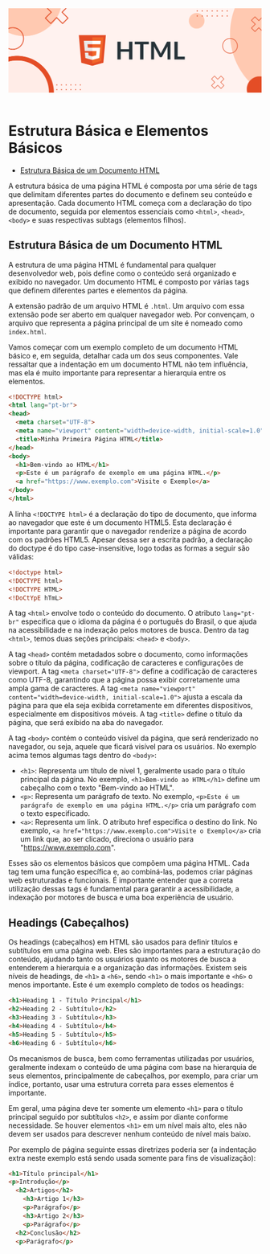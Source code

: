 <div align="center">
  <a href="https://github.com/joseferreira-dev/my-study-notes/tree/main/html"><img src="../../banner_html.png"></a>
</div>
<br>

# Estrutura Básica e Elementos Básicos

- [Estrutura Básica de um Documento HTML](#estrutura-básica-de-um-documento-html)

A estrutura básica de uma página HTML é composta por uma série de tags que delimitam diferentes partes do documento e definem seu conteúdo e apresentação. Cada documento HTML começa com a declaração do tipo de documento, seguida por elementos essenciais como `<html>`, `<head>`, `<body>` e suas respectivas subtags (elementos filhos).

## Estrutura Básica de um Documento HTML

A estrutura de uma página HTML é fundamental para qualquer desenvolvedor web, pois define como o conteúdo será organizado e exibido no navegador. Um documento HTML é composto por várias tags que definem diferentes partes e elementos da página. 

A extensão padrão de um arquivo HTML é `.html`. Um arquivo com essa extensão pode ser aberto em qualquer navegador web. Por convençam, o arquivo que representa a página principal de um site é nomeado como `index.html`. 

Vamos começar com um exemplo completo de um documento HTML básico e, em seguida, detalhar cada um dos seus componentes. Vale ressaltar que a indentação em um documento HTML não tem influência, mas ela é muito importante para representar a hierarquia entre os elementos.

```html
<!DOCTYPE html>
<html lang="pt-br">
<head>
  <meta charset="UTF-8">
  <meta name="viewport" content="width=device-width, initial-scale=1.0">
  <title>Minha Primeira Página HTML</title>
</head>
<body>
  <h1>Bem-vindo ao HTML</h1>
  <p>Este é um parágrafo de exemplo em uma página HTML.</p>
  <a href="https://www.exemplo.com">Visite o Exemplo</a>
</body>
</html>
```

A linha `<!DOCTYPE html>` é a declaração do tipo de documento, que informa ao navegador que este é um documento HTML5. Esta declaração é importante para garantir que o navegador renderize a página de acordo com os padrões HTML5. Apesar dessa ser a escrita padrão, a declaração do doctype é do tipo case-insensitive, logo todas as formas a seguir são válidas:

```html
<!doctype html>
<!DOCTYPE html>
<!DOCTYPE HTML>
<!DoCtYpE hTmL>
```

A tag `<html>` envolve todo o conteúdo do documento. O atributo `lang="pt-br"` especifica que o idioma da página é o português do Brasil, o que ajuda na acessibilidade e na indexação pelos motores de busca. Dentro da tag `<html>`, temos duas seções principais: `<head>` e `<body>`.

A tag `<head>` contém metadados sobre o documento, como informações sobre o título da página, codificação de caracteres e configurações de viewport. A tag `<meta charset="UTF-8">` define a codificação de caracteres como UTF-8, garantindo que a página possa exibir corretamente uma ampla gama de caracteres. A tag `<meta name="viewport" content="width=device-width, initial-scale=1.0">` ajusta a escala da página para que ela seja exibida corretamente em diferentes dispositivos, especialmente em dispositivos móveis. A tag `<title>` define o título da página, que será exibido na aba do navegador.

A tag `<body>` contém o conteúdo visível da página, que será renderizado no navegador, ou seja, aquele que ficará visível para os usuários. No exemplo acima temos algumas tags dentro do `<body>`:

- `<h1>`: Representa um título de nível 1, geralmente usado para o título principal da página. No exemplo, `<h1>Bem-vindo ao HTML</h1>` define um cabeçalho com o texto "Bem-vindo ao HTML".
- `<p>`: Representa um parágrafo de texto. No exemplo, `<p>Este é um parágrafo de exemplo em uma página HTML.</p>` cria um parágrafo com o texto especificado.
- `<a>`: Representa um link. O atributo href especifica o destino do link. No exemplo, `<a href="https://www.exemplo.com">Visite o Exemplo</a>` cria um link que, ao ser clicado, direciona o usuário para "https://www.exemplo.com".

Esses são os elementos básicos que compõem uma página HTML. Cada tag tem uma função específica e, ao combiná-las, podemos criar páginas web estruturadas e funcionais. É importante entender que a correta utilização dessas tags é fundamental para garantir a acessibilidade, a indexação por motores de busca e uma boa experiência de usuário.

## Headings (Cabeçalhos)

Os headings (cabeçalhos) em HTML são usados para definir títulos e subtítulos em uma página web. Eles são importantes para a estruturação do conteúdo, ajudando tanto os usuários quanto os motores de busca a entenderem a hierarquia e a organização das informações. Existem seis níveis de headings, de `<h1>` a `<h6>`, sendo `<h1>` o mais importante e `<h6>` o menos importante. Este é um exemplo completo de todos os headings:

```html
<h1>Heading 1 - Título Principal</h1>
<h2>Heading 2 - Subtítulo</h2>
<h3>Heading 3 - Subtítulo</h3>
<h4>Heading 4 - Subtítulo</h4>
<h5>Heading 5 - Subtítulo</h5>
<h6>Heading 6 - Subtítulo</h6>
```

Os mecanismos de busca, bem como ferramentas utilizadas por usuários, geralmente indexam o conteúdo de uma página com base na hierarquia de seus elementos, principalmente de cabeçalhos, por exemplo, para criar um índice, portanto, usar uma estrutura correta para esses elementos é importante.

Em geral, uma página deve ter somente um elemento `<h1>` para o título principal seguido por subtítulos `<h2>`, e assim por diante conforme necessidade. Se houver elementos `<h1>` em um nível mais alto, eles não devem ser usados ​​para descrever nenhum conteúdo de nível mais baixo.

Por exemplo de página seguinte essas diretrizes poderia ser (a indentação extra neste exemplo está sendo usada somente para fins de visualização):

```html
<h1>Título principal</h1>
<p>Introdução</p>
  <h2>Artigos</h2>
    <h3>Artigo 1</h3>
    <p>Parágrafo</p>
    <h3>Artigo 2</h3>
    <p>Parágrafo</p>
  <h2>Conclusão</h2>
  <p>Parágrafo</p>
```

